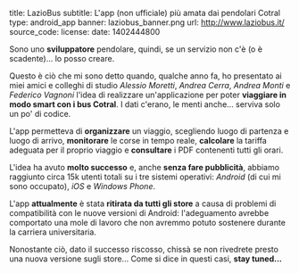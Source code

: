 title: LazioBus
subtitle: L'app (non ufficiale) più amata dai pendolari Cotral
type: android_app
banner: laziobus_banner.png
url: http://www.laziobus.it/
source_code:
license:
date: 1402444800

Sono uno **sviluppatore** pendolare, quindi, se un servizio non c'è
(o è scadente)... lo posso creare.

Questo è ciò che mi sono detto quando, qualche anno fa, ho presentato ai miei amici e colleghi 
di studio *Alessio Moretti*, *Andrea Cerra*, *Andrea Monti* e *Federico Vagnoni* 
l'idea di realizzare un'applicazione per poter **viaggiare in modo 
smart con i bus Cotral**. I dati c'erano, le menti anche... serviva solo un 
po' di codice.

L'app permetteva di **organizzare** un viaggio, scegliendo luogo di partenza e 
luogo di arrivo, **monitorare** le corse in tempo reale, **calcolare** la 
tariffa adeguata per il proprio viaggio e **consultare** i PDF
contenenti tutti gli orari.

L'idea ha avuto **molto successo** e, anche **senza fare pubblicità**, abbiamo raggiunto circa 15k utenti totali su
i tre sistemi operativi: *Android* (di cui mi sono occupato), *iOS* e *Windows 
Phone*.

L'app **attualmente** è stata **ritirata da tutti gli store** a causa di problemi di
compatibilità con le nuove versioni di Android: l'adeguamento avrebbe 
comportato una mole di lavoro che non avremmo potuto sostenere durante la carriera
universitaria.

Nonostante ciò, dato il successo riscosso, chissà se non rivedrete presto una nuova
versione sugli store... Come si dice in questi casi, **stay tuned...**